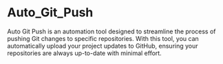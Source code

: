 # Auto_Git_Push
Auto Git Push is an automation tool designed to streamline the process of pushing Git changes to specific repositories. With this tool, you can automatically upload your project updates to GitHub, ensuring your repositories are always up-to-date with minimal effort.
